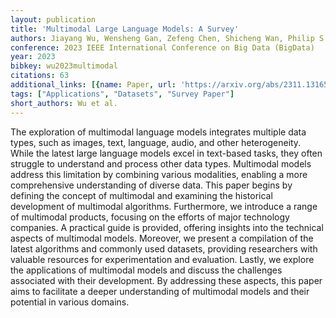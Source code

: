 ```yaml
---
layout: publication
title: 'Multimodal Large Language Models: A Survey'
authors: Jiayang Wu, Wensheng Gan, Zefeng Chen, Shicheng Wan, Philip S. Yu
conference: 2023 IEEE International Conference on Big Data (BigData)
year: 2023
bibkey: wu2023multimodal
citations: 63
additional_links: [{name: Paper, url: 'https://arxiv.org/abs/2311.13165'}]
tags: ["Applications", "Datasets", "Survey Paper"]
short_authors: Wu et al.
---
```

The exploration of multimodal language models integrates multiple data types,
such as images, text, language, audio, and other heterogeneity. While the
latest large language models excel in text-based tasks, they often struggle to
understand and process other data types. Multimodal models address this
limitation by combining various modalities, enabling a more comprehensive
understanding of diverse data. This paper begins by defining the concept of
multimodal and examining the historical development of multimodal algorithms.
Furthermore, we introduce a range of multimodal products, focusing on the
efforts of major technology companies. A practical guide is provided, offering
insights into the technical aspects of multimodal models. Moreover, we present
a compilation of the latest algorithms and commonly used datasets, providing
researchers with valuable resources for experimentation and evaluation. Lastly,
we explore the applications of multimodal models and discuss the challenges
associated with their development. By addressing these aspects, this paper aims
to facilitate a deeper understanding of multimodal models and their potential
in various domains.